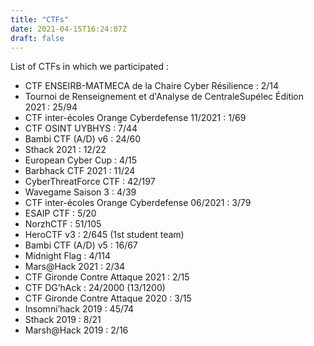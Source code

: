 ```yaml
---
title: "CTFs"
date: 2021-04-15T16:24:07Z
draft: false
---
```


List of CTFs in which we participated : 

- CTF ENSEIRB-MATMECA de la Chaire Cyber Résilience : 2/14
- Tournoi de Renseignement et d'Analyse de CentraleSupélec Édition 2021 : 25/94
- CTF inter-écoles Orange Cyberdefense 11/2021 : 1/69
- CTF OSINT UYBHYS : 7/44
- Bambi CTF (A/D) v6 : 24/60
- Sthack 2021 : 12/22
- European Cyber Cup : 4/15
- Barbhack CTF 2021 : 11/24
- CyberThreatForce CTF : 42/197
- Wavegame Saison 3 : 4/39
- CTF inter-écoles Orange Cyberdefense 06/2021 : 3/79
- ESAIP CTF : 5/20
- NorzhCTF : 51/105
- HeroCTF v3 : 2/645 (1st student team)
- Bambi CTF (A/D) v5 : 16/67
- Midnight Flag : 4/114
- Mars@Hack 2021 : 2/34
- CTF Gironde Contre Attaque 2021 : 2/15
- CTF DG’hAck : 24/2000 (13/1200)
- CTF Gironde Contre Attaque 2020 : 3/15
- Insomni’hack 2019 : 45/74
- Sthack 2019 : 8/21
- Marsh@Hack 2019 : 2/16
